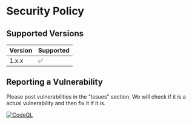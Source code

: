 # Security Policy

## Supported Versions

| Version | Supported          |
| ------- | ------------------ |
| 1.x.x   | :white_check_mark: |


## Reporting a Vulnerability

Please post vulnerabilities in the "Issues" section. We will check if it is a actual vulnerability and then fix it if it is.


[![CodeQL](https://github.com/AverseABFun/SigninDB/actions/workflows/codeql-analysis.yml/badge.svg?branch=main&event=workflow_run)](https://github.com/AverseABFun/SigninDB/actions/workflows/codeql-analysis.yml)
